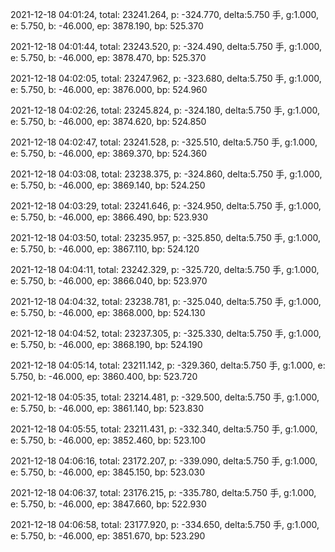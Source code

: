 2021-12-18 04:01:24, total: 23241.264, p: -324.770, delta:5.750 手, g:1.000, e: 5.750, b: -46.000, ep: 3878.190, bp: 525.370

2021-12-18 04:01:44, total: 23243.520, p: -324.490, delta:5.750 手, g:1.000, e: 5.750, b: -46.000, ep: 3878.470, bp: 525.370

2021-12-18 04:02:05, total: 23247.962, p: -323.680, delta:5.750 手, g:1.000, e: 5.750, b: -46.000, ep: 3876.000, bp: 524.960

2021-12-18 04:02:26, total: 23245.824, p: -324.180, delta:5.750 手, g:1.000, e: 5.750, b: -46.000, ep: 3874.620, bp: 524.850

2021-12-18 04:02:47, total: 23241.528, p: -325.510, delta:5.750 手, g:1.000, e: 5.750, b: -46.000, ep: 3869.370, bp: 524.360

2021-12-18 04:03:08, total: 23238.375, p: -324.860, delta:5.750 手, g:1.000, e: 5.750, b: -46.000, ep: 3869.140, bp: 524.250

2021-12-18 04:03:29, total: 23241.646, p: -324.950, delta:5.750 手, g:1.000, e: 5.750, b: -46.000, ep: 3866.490, bp: 523.930

2021-12-18 04:03:50, total: 23235.957, p: -325.850, delta:5.750 手, g:1.000, e: 5.750, b: -46.000, ep: 3867.110, bp: 524.120

2021-12-18 04:04:11, total: 23242.329, p: -325.720, delta:5.750 手, g:1.000, e: 5.750, b: -46.000, ep: 3866.040, bp: 523.970

2021-12-18 04:04:32, total: 23238.781, p: -325.040, delta:5.750 手, g:1.000, e: 5.750, b: -46.000, ep: 3868.000, bp: 524.130

2021-12-18 04:04:52, total: 23237.305, p: -325.330, delta:5.750 手, g:1.000, e: 5.750, b: -46.000, ep: 3868.190, bp: 524.190

2021-12-18 04:05:14, total: 23211.142, p: -329.360, delta:5.750 手, g:1.000, e: 5.750, b: -46.000, ep: 3860.400, bp: 523.720

2021-12-18 04:05:35, total: 23214.481, p: -329.500, delta:5.750 手, g:1.000, e: 5.750, b: -46.000, ep: 3861.140, bp: 523.830

2021-12-18 04:05:55, total: 23211.431, p: -332.340, delta:5.750 手, g:1.000, e: 5.750, b: -46.000, ep: 3852.460, bp: 523.100

2021-12-18 04:06:16, total: 23172.207, p: -339.090, delta:5.750 手, g:1.000, e: 5.750, b: -46.000, ep: 3845.150, bp: 523.030

2021-12-18 04:06:37, total: 23176.215, p: -335.780, delta:5.750 手, g:1.000, e: 5.750, b: -46.000, ep: 3847.660, bp: 522.930

2021-12-18 04:06:58, total: 23177.920, p: -334.650, delta:5.750 手, g:1.000, e: 5.750, b: -46.000, ep: 3851.670, bp: 523.290
